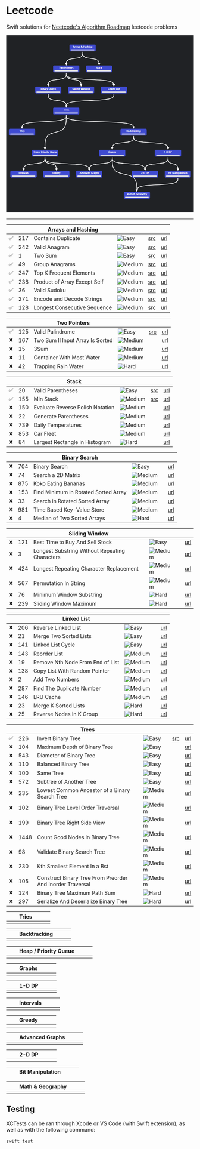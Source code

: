 # Leetcode

Swift solutions for [Neetcode's Algorithm Roadmap](https://neetcode.io/roadmap) leetcode problems

![Roadmap](Assets/graph.png)

---

| |  | Arrays and Hashing | | | |
| -- | -- | -- | -- | -- | -- |
|✅| 217 | Contains Duplicate | ![Easy](https://placehold.co/15x15/71ed47/71ed47.png) | [src](./Sources/leetcode/217/ContainsDuplicate.swift) | [url](https://leetcode.com/problems/contains-duplicate/) |
|✅| 242 | Valid Anagram | ![Easy](https://placehold.co/15x15/71ed47/71ed47.png) | [src](./Sources/leetcode/242/ValidAnagram.swift) | [url](https://leetcode.com/problems/valid-anagram/) |
|✅| 1 | Two Sum | ![Easy](https://placehold.co/15x15/71ed47/71ed47.png) | [src](./Sources/leetcode/1/TwoSum.swift) | [url](https://leetcode.com/problems/two-sum/) |
|✅| 49 | Group Anagrams | ![Medium](https://placehold.co/15x15/fae246/fae246.png) | [src](./Sources/leetcode/49/GroupAnagrams.swift) | [url](https://leetcode.com/problems/group-anagrams/) |
|✅| 347 | Top K Frequent Elements | ![Medium](https://placehold.co/15x15/fae246/fae246.png) | [src](./Sources/leetcode/347/TopKFrequentElements.swift) | [url](https://leetcode.com/problems/top-k-frequent-elements/) |
|✅| 238 | Product of Array Except Self | ![Medium](https://placehold.co/15x15/fae246/fae246.png) | [src](./Sources/leetcode/238/ProductExceptSelf.swift) | [url](https://leetcode.com/problems/product-of-array-except-self/) |
|✅| 36 | Valid Sudoku | ![Medium](https://placehold.co/15x15/fae246/fae246.png) | [src](./Sources/leetcode/36/ValidSudoku.swift) | [url](https://leetcode.com/problems/valid-sudoku/) |
|✅| 271 | Encode and Decode Strings | ![Medium](https://placehold.co/15x15/fae246/fae246.png) | [src](./Sources/leetcode/271/EncodeAndDecodeStrings.swift) | [url](https://leetcode.com/problems/encode-and-decode-strings/) |
|✅| 128 | Longest Consecutive Sequence | ![Medium](https://placehold.co/15x15/fae246/fae246.png) | [src](./Sources/leetcode/128/LongestConsecutiveSequence.swift) | [url](https://leetcode.com/problems/longest-consecutive-sequence/) |

| | | Two Pointers | | | |
| -- | -- | -- | -- | -- | -- |
|✅| 125 | Valid Palindrome | ![Easy](https://placehold.co/15x15/71ed47/71ed47.png) | [src](./Sources/leetcode/125/ValidPalindrome.swift)  | [url](https://leetcode.com/problems/valid-palindrome/) |
|❌| 167 | Two Sum II Input Array Is Sorted | ![Medium](https://placehold.co/15x15/fae246/fae246.png) |  | [url](https://leetcode.com/problems/two-sum-ii-input-array-is-sorted/) |
|❌| 15 | 3Sum | ![Medium](https://placehold.co/15x15/fae246/fae246.png) |  | [url](https://leetcode.com/problems/3sum/) |
|❌| 11 | Container With Most Water | ![Medium](https://placehold.co/15x15/fae246/fae246.png) |  | [url](https://leetcode.com/problems/container-with-most-water/) |
|❌| 42 | Trapping Rain Water | ![Hard](https://placehold.co/15x15/f03c15/f03c15.png) |  | [url](https://leetcode.com/problems/trapping-rain-water/) |

| | | Stack | | | |
| -- | -- | -- | -- | -- | -- |
|✅| 20 | Valid Parentheses | ![Easy](https://placehold.co/15x15/71ed47/71ed47.png) | [src](./Sources/leetcode/20/ValidParentheses.swift)  | [url](https://leetcode.com/problems/valid-parentheses/) |
|✅| 155 | Min Stack | ![Medium](https://placehold.co/15x15/fae246/fae246.png) | [src](./Sources/leetcode/155/MinStack.swift) | [url](https://leetcode.com/problems/min-stack/) |
|❌| 150 | Evaluate Reverse Polish Notation | ![Medium](https://placehold.co/15x15/fae246/fae246.png) |  | [url](https://leetcode.com/problems/evaluate-reverse-polish-notation/) |
|❌| 22 | Generate Parentheses | ![Medium](https://placehold.co/15x15/fae246/fae246.png) |  | [url](https://leetcode.com/problems/generate-parentheses/) |
|❌| 739 | Daily Temperatures | ![Medium](https://placehold.co/15x15/fae246/fae246.png) |  | [url](https://leetcode.com/problems/daily-temperatures/) |
|❌| 853 | Car Fleet | ![Medium](https://placehold.co/15x15/fae246/fae246.png) |  | [url](https://leetcode.com/problems/car-fleet/) |
|❌| 84 | Largest Rectangle in Histogram | ![Hard](https://placehold.co/15x15/f03c15/f03c15.png) |  | [url](https://leetcode.com/problems/largest-rectangle-in-histogram/) |

| | | Binary Search | | | |
| -- | -- | -- | -- | -- | -- |
|❌| 704 | Binary Search | ![Easy](https://placehold.co/15x15/71ed47/71ed47.png) |  | [url](https://leetcode.com/problems/binary-search/) |
|❌| 74 | Search a 2D Matrix | ![Medium](https://placehold.co/15x15/fae246/fae246.png) |  | [url](https://leetcode.com/problems/search-a-2d-matrix/) |
|❌| 875 | Koko Eating Bananas | ![Medium](https://placehold.co/15x15/fae246/fae246.png) |  | [url](https://leetcode.com/problems/koko-eating-bananas/) |
|❌| 153 | Find Minimum in Rotated Sorted Array | ![Medium](https://placehold.co/15x15/fae246/fae246.png) |  | [url](https://leetcode.com/problems/find-minimum-in-rotated-sorted-array/) |
|❌| 33 | Search in Rotated Sorted Array | ![Medium](https://placehold.co/15x15/fae246/fae246.png) |  | [url](https://leetcode.com/problems/search-in-rotated-sorted-array/) |
|❌| 981 | Time Based Key-Value Store | ![Medium](https://placehold.co/15x15/fae246/fae246.png) |  | [url](https://leetcode.com/problems/time-based-key-value-store/) |
|❌| 4 | Median of Two Sorted Arrays | ![Hard](https://placehold.co/15x15/f03c15/f03c15.png) |  | [url](https://leetcode.com/problems/median-of-two-sorted-arrays/) |

| | | Sliding Window | | | |
| -- | -- | -- | -- | -- | -- |
|❌| 121 | Best Time to Buy And Sell Stock | ![Easy](https://placehold.co/15x15/71ed47/71ed47.png) |  | [url](https://leetcode.com/problems/best-time-to-buy-and-sell-stock/) |
|❌| 3 | Longest Substring Without Repeating Characters | ![Medium](https://placehold.co/15x15/fae246/fae246.png) |  | [url](https://leetcode.com/problems/longest-substring-without-repeating-characters/) |
|❌| 424 | Longest Repeating Character Replacement | ![Medium](https://placehold.co/15x15/fae246/fae246.png) |  | [url](https://leetcode.com/problems/longest-repeating-character-replacement/) |
|❌| 567 | Permutation In String | ![Medium](https://placehold.co/15x15/fae246/fae246.png) |  | [url](https://leetcode.com/problems/permutation-in-string/) |
|❌| 76 | Minimum Window Substring | ![Hard](https://placehold.co/15x15/f03c15/f03c15.png) |  | [url](https://leetcode.com/problems/minimum-window-substring/) |
|❌| 239 | Sliding Window Maximum | ![Hard](https://placehold.co/15x15/f03c15/f03c15.png) |  | [url](https://leetcode.com/problems/sliding-window-maximum/) |

| | | Linked List | | | |
| -- | -- | -- | -- | -- | -- | 
|❌| 206 | Reverse Linked List | ![Easy](https://placehold.co/15x15/71ed47/71ed47.png) |  | [url](https://leetcode.com/problems/reverse-linked-list/) |
|❌| 21 | Merge Two Sorted Lists | ![Easy](https://placehold.co/15x15/71ed47/71ed47.png) |  | [url](https://leetcode.com/problems/merge-two-sorted-lists/) |
|❌| 141 | Linked List Cycle | ![Easy](https://placehold.co/15x15/71ed47/71ed47.png) |  | [url](https://leetcode.com/problems/linked-list-cycle/) |
|❌| 143 | Reorder List | ![Medium](https://placehold.co/15x15/fae246/fae246.png) |  | [url](https://leetcode.com/problems/reorder-list/) |
|❌| 19 | Remove Nth Node From End of List | ![Medium](https://placehold.co/15x15/fae246/fae246.png) |  | [url](https://leetcode.com/problems/remove-nth-node-from-end-of-list/) |
|❌| 138 | Copy List With Random Pointer | ![Medium](https://placehold.co/15x15/fae246/fae246.png) |  | [url](https://leetcode.com/problems/copy-list-with-random-pointer/) |
|❌| 2 | Add Two Numbers | ![Medium](https://placehold.co/15x15/fae246/fae246.png) |  | [url](https://leetcode.com/problems/add-two-numbers/) |
|❌| 287 | Find The Duplicate Number | ![Medium](https://placehold.co/15x15/fae246/fae246.png) |  | [url](https://leetcode.com/problems/find-the-duplicate-number/) |
|❌| 146 | LRU Cache  | ![Medium](https://placehold.co/15x15/fae246/fae246.png) |  | [url](https://leetcode.com/problems/lru-cache/) |
|❌| 23 | Merge K Sorted Lists | ![Hard](https://placehold.co/15x15/f03c15/f03c15.png) |  | [url](https://leetcode.com/problems/merge-k-sorted-lists/) |
|❌| 25 | Reverse Nodes In K Group | ![Hard](https://placehold.co/15x15/f03c15/f03c15.png) |  | [url](https://leetcode.com/problems/reverse-nodes-in-k-group/) |

| | | Trees | | | |
| -- | -- | -- | -- | -- | -- | 
|✅| 226 | Invert Binary Tree  | ![Easy](https://placehold.co/15x15/71ed47/71ed47.png) | [src](./Sources/leetcode/226/InvertBinaryTree.swift) | [url](https://leetcode.com/problems/invert-binary-tree/) |
|❌| 104 | Maximum Depth of Binary Tree  | ![Easy](https://placehold.co/15x15/71ed47/71ed47.png) |  | [url](https://leetcode.com/problems/maximum-depth-of-binary-tree/) |
|❌| 543 | Diameter of Binary Tree  | ![Easy](https://placehold.co/15x15/71ed47/71ed47.png) |  | [url](https://leetcode.com/problems/diameter-of-binary-tree/) |
|❌| 110 | Balanced Binary Tree  | ![Easy](https://placehold.co/15x15/71ed47/71ed47.png) |  | [url](https://leetcode.com/problems/balanced-binary-tree/) |
|❌| 100 | Same Tree  | ![Easy](https://placehold.co/15x15/71ed47/71ed47.png) |  | [url](https://leetcode.com/problems/same-tree/) |
|❌| 572 | Subtree of Another Tree  | ![Easy](https://placehold.co/15x15/71ed47/71ed47.png) |  | [url](https://leetcode.com/problems/subtree-of-another-tree/) |
|❌| 235 | Lowest Common Ancestor of a Binary Search Tree  | ![Medium](https://placehold.co/15x15/fae246/fae246.png) |  | [url](https://leetcode.com/problems/lowest-common-ancestor-of-a-binary-search-tree/) |
|❌| 102 | Binary Tree Level Order Traversal  | ![Medium](https://placehold.co/15x15/fae246/fae246.png) |  | [url](https://leetcode.com/problems/binary-tree-level-order-traversal/) |
|❌| 199 | Binary Tree Right Side View  | ![Medium](https://placehold.co/15x15/fae246/fae246.png) |  | [url](https://leetcode.com/problems/binary-tree-right-side-view/) |
|❌| 1448 | Count Good Nodes In Binary Tree  | ![Medium](https://placehold.co/15x15/fae246/fae246.png) |  | [url](https://leetcode.com/problems/count-good-nodes-in-binary-tree/) |
|❌| 98 | Validate Binary Search Tree  | ![Medium](https://placehold.co/15x15/fae246/fae246.png) |  | [url](https://leetcode.com/problems/validate-binary-search-tree/) |
|❌| 230 | Kth Smallest Element In a Bst  | ![Medium](https://placehold.co/15x15/fae246/fae246.png) |  | [url](https://leetcode.com/problems/kth-smallest-element-in-a-bst/) |
|❌| 105 | Construct Binary Tree From Preorder And Inorder Traversal  | ![Medium](https://placehold.co/15x15/fae246/fae246.png) |  | [url](https://leetcode.com/problems/construct-binary-tree-from-preorder-and-inorder-traversal/) |
|❌| 124 | Binary Tree Maximum Path Sum  | ![Hard](https://placehold.co/15x15/f03c15/f03c15.png) |  | [url](https://leetcode.com/problems/binary-tree-maximum-path-sum/) |
|❌| 297 | Serialize And Deserialize Binary Tree  | ![Hard](https://placehold.co/15x15/f03c15/f03c15.png) |  | [url](https://leetcode.com/problems/serialize-and-deserialize-binary-tree/) |


| | | Tries | | | |
| -- | -- | -- | -- | -- | -- | 
| | | | | | |

| | | Backtracking | | | |
| -- | -- | -- | -- | -- | -- | 
| | | | | | |

| | | Heap / Priority Queue | | | |
| -- | -- | -- | -- | -- | -- | 
| | | | | | |

| | | Graphs | | | |
| -- | -- | -- | -- | -- | -- |
| | | | | | |
 
| | | 1-D DP | | | |
| -- | -- | -- | -- | -- | -- | 
| | | | | | |

| | | Intervals | | | |
| -- | -- | -- | -- | -- | -- | 
| | | | | | |

| | | Greedy | | | |
| -- | -- | -- | -- | -- | -- | 
| | | | | | |

| | | Advanced Graphs | | | |
| -- | -- | -- | -- | -- | -- | 
| | | | | | |

| | | 2-D DP | | | |
| -- | -- | -- | -- | -- | -- | 
| | | | | | |

| | | Bit Manipulation | | | |
| -- | -- | -- | -- | -- | -- |

| | | Math & Geography | | | |
| -- | -- | -- | -- | -- | -- | 
| | | | | | |

## Testing

XCTests can be ran through Xcode or VS Code (with Swift extension), as well as with the following command:

```
swift test
```
